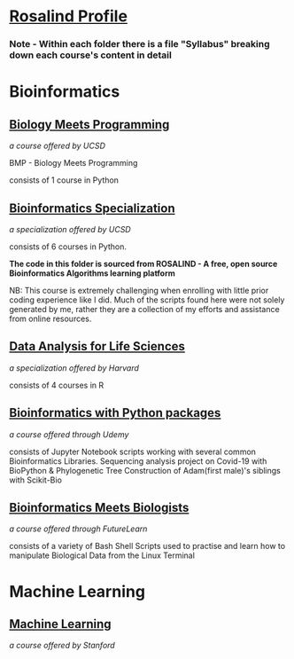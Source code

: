 # [Rosalind Profile](http://rosalind.info/users/Rukhan4/)


### Note - Within each folder there is a file "Syllabus" breaking down each course's content in detail

# Bioinformatics

## [Biology Meets Programming](https://www.coursera.org/learn/bioinformatics)
_a course offered by UCSD_ 

BMP - Biology Meets Programming

consists of 1 course in Python

## [Bioinformatics Specialization](https://www.coursera.org/specializations/bioinformatics)
_a specialization offered by UCSD_ 

consists of 6 courses in Python. 

**The code in this folder is sourced from ROSALIND - A free, open source Bioinformatics Algorithms learning platform** 

NB: This course is extremely challenging when enrolling with little prior coding experience like I did. Much of the scripts found here were not solely generated by me, rather 
they are a collection of my efforts and assistance from online resources.

## [Data Analysis for Life Sciences](https://www.edx.org/professional-certificate/harvardx-data-analysis-for-life-sciences?index=product&queryID=771038caca508483526c0c77cdef1866&position=1)
_a specialization offered by Harvard_

consists of 4 courses in R 

## [Bioinformatics with Python packages](https://www.udemy.com/course/bioinformatics-with-python/)
_a course offered through Udemy_

consists of Jupyter Notebook scripts working with several common Bioinformatics Libraries. Sequencing analysis project on Covid-19 with BioPython & Phylogenetic Tree Construction of Adam(first male)'s siblings with Scikit-Bio

## [Bioinformatics Meets Biologists](https://www.futurelearn.com/courses/linux-for-bioinformatics)
_a course offered through FutureLearn_

consists of a variety of Bash Shell Scripts used to practise and learn how to manipulate Biological Data from the Linux Terminal

# Machine Learning

## [Machine Learning](https://www.coursera.org/learn/machine-learning)
_a course offered by Stanford_


